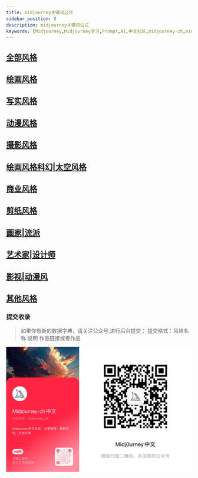 ```yaml
---
title: midjourney关键词公式
sidebar_position: 0
description: midjourney关键词公式
keywords: [Midjourney,Midjourney学习,Prompt,AI,中文社区,midjourney-zh,midjourney中文教程,prompt,chatgpt-zh,chatgpt,MJ绘画,AI绘画,AI艺术,AI插画,插画,AI,ai,gpt,chatgpt,DALL·E 2,Midjourney,Stable Diffusion,midjourney中文,midjourney入门教程,midjourney中文网,midjourney,midjourney文档,midjourney,midjourney中文指南,midjourney指南,midjourney汉化,midjourney小白教程,midjourney共享账号]
---
```


## [全部风格](./%E5%85%A8%E9%83%A8%E9%A3%8E%E6%A0%BC.md)


## [绘画风格](./%E7%BB%98%E7%94%BB%E9%A3%8E%E6%A0%BC.md)


## [写实风格](./%E5%86%99%E5%AE%9E%E9%A3%8E%E6%A0%BC.md)


## [动漫风格](./%E5%8A%A8%E6%BC%AB%E9%A3%8E%E6%A0%BC.md)


## [摄影风格](./%E6%91%84%E5%BD%B1%E9%A3%8E%E6%A0%BC.md)


## [绘画风格科幻|太空风格](./%E7%BB%98%E7%94%BB%E9%A3%8E%E6%A0%BC%E7%A7%91%E5%B9%BB%7C%E5%A4%AA%E7%A9%BA%E9%A3%8E%E6%A0%BC.md)


## [商业风格](./%E5%95%86%E4%B8%9A%E9%A3%8E%E6%A0%BC.md)


## [剪纸风格](./%E5%89%AA%E7%BA%B8%E9%A3%8E%E6%A0%BC.md)


## [画家|流派](./%E8%89%BA%E6%9C%AF%E5%AE%B6%E6%B5%81%E6%B4%BE.md)


## [艺术家|设计师](./%E8%89%BA%E6%9C%AF%E5%AE%B6%7C%E8%AE%BE%E8%AE%A1%E5%B8%88.md)


## [影视|动漫风](./%E5%BD%B1%E8%A7%86%7C%E5%8A%A8%E6%BC%AB%E9%A3%8E.md)


## [其他风格](%E5%85%B6%E4%BB%96.md)



### 提交收录

>如果你有新的数据字典，请关注公众号,进行后台提交：
提交格式：风格名称 说明  作品链接或者作品

![](../../assets/ewm.jpg)